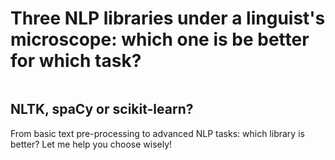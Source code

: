 # Three NLP libraries under a linguist's microscope: which one is be better for which task?

![]()

## NLTK, spaCy or scikit-learn? 

From basic text pre-processing to advanced NLP tasks: which library is better? Let me help you choose wisely!
